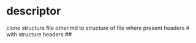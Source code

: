# descriptor

clone structure file other.md  to structure of file 
where present headers # with structure headers ##
